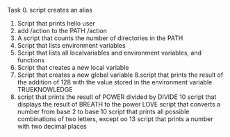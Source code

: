 Task 0. script creates an alias
1. Script that prints hello user
2. add /action to the PATH /action
3. A script that counts the number of directories in the PATH
4. Script that lists environment variables
5. Script that lists all localvariables and environment variables, and functions
6. Script that creates a new local variable
7. Script that creates a new global variable
8.script that prints the result of the addition of 128 with the value stored in the environment variable TRUEKNOWLEDGE
9. script that prints the result of POWER divided by DIVIDE
10 script that displays the result of BREATH to the power LOVE
script that converts a number from base 2 to base 10
script that prints all possible combinations of two letters, except oo
13 script that prints a number with two decimal places
